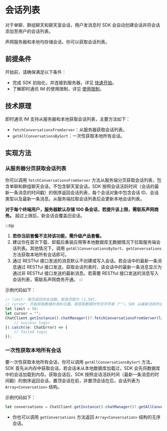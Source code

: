 # 会话列表

<Toc />

对于单聊、群组聊天和聊天室会话，用户发消息时 SDK 会自动创建会话并将会话添加至用户的会话列表。

声网服务器和本地均存储会话，你可以获取会话列表。

## 前提条件

开始前，请确保满足以下条件：

- 完成 SDK 初始化，并连接到服务器，详见 [快速开始](quickstart.html)。
- 了解即时通讯 IM 的使用限制，详见 [使用限制](limitation.html)。

## 技术原理

即时通讯 IM 支持从服务器和本地获取会话列表，主要方法如下：

- `fetchConversationsFromServer`：从服务器获取会话列表。
- `getAllConversationsBySort`：一次性获取本地所有会话。

## 实现方法

### 从服务器分页获取会话列表

你可以调用 `fetchConversationsFromServer` 方法从服务端分页获取会话列表，包含单聊和群组聊天会话，不包含聊天室会话。SDK 按照会话活跃时间（会话的最新一条消息的时间戳）的倒序返回会话列表，每个会话对象中包含会话 ID、会话类型以及最新一条消息。从服务端拉取会话列表后会更新本地会话列表。

**对于每个终端用户，服务器默认存储 100 条会话，若提升该上限，需联系声网商务。** 超过上限后，新会话会覆盖旧会话。

:::tip
1. **若你当前套餐不支持该功能，需升级产品套餐。** 
2. 建议你在首次下载、卸载后重装应用等本地数据库无数据情况下拉取服务端会话列表。其他情况下，调用 `getAllConversationsBySort`、`getConversations` 方法获取本地所有会话即可。
3. 通过 RESTful 接口发送的消息默认不创建或写入会话。若会话中的最新一条消息通过 RESTful 接口发送，获取会话列表时，该会话中的最新一条消息显示为通过非 RESTful 接口发送的最新消息。若需要 RESTful 接口发送的消息写入会话列表，需联系声网商务开通。
:::

示例代码如下：

```typescript
// limit: 每页返回的会话数。取值范围为 [1,50]。
// cursor: 开始获取数据的游标位置。若获取数据时传空字符串（""），SDK 从最新活跃的会话开始获取。
let limit = 50;
let cursor = "";
ChatClient.getInstance().chatManager()?.fetchConversationsFromServer(limit, cursor).then((result) => {
    // success logic
}).catch((e: ChatError) => {
    // failed logic
});
```

### 一次性获取本地所有会话

要一次性获取本地所有会话，你可以调用 `getAllConversationsBySort` 方法。SDK 首先从内存中获取会话，若会话未从本地数据库加载过，SDK 会先将数据库中的会话加载到内存。获取会话后，SDK 按照会话活跃时间（最新一条消息的时间戳）的倒序返回会话，置顶会话在前，非置顶会话在后，会话列表为 `Array<Conversation>` 结构。

示例代码如下：

```typescript
let conversations = ChatClient.getInstance().chatManager()?.getAllConversationsBySort();
```

- 你也可以调用 `getConversations` 方法返回 `Array<Conversation>` 结构的无序会话。
